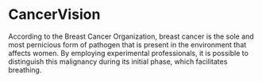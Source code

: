 # CancerVision
According to the Breast Cancer Organization, breast cancer is the sole and most pernicious form of pathogen that is present in the environment that affects women. By employing experimental professionals, it is possible to distinguish this malignancy during its initial phase, which facilitates breathing. 
